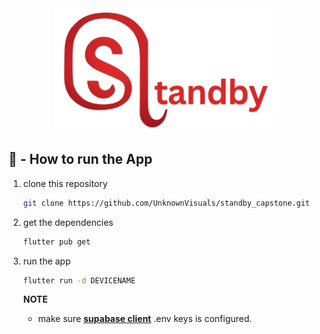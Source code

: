 <div align="center">
    <img src="assets/logo/logo.png" alt="Logo StandBy" width="360" align="center">
</div>

## 🏃 - How to run the App

1. clone this repository

   ```bash
   git clone https://github.com/UnknownVisuals/standby_capstone.git
   ```

2. get the dependencies

   ```bash
   flutter pub get
   ```

3. run the app

   ```bash
   flutter run -d DEVICENAME
   ```

   **NOTE**

   - make sure [**supabase client**](https://supabase.com/docs/guides/getting-started/quickstarts/flutter) .env keys is configured.
